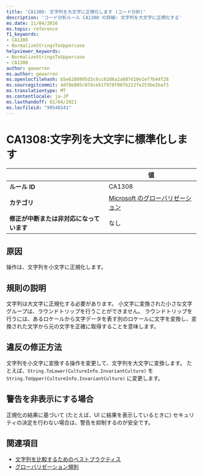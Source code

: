 ```yaml
---
title: 'CA1308: 文字列を大文字に正規化します (コード分析)'
description: 'コード分析ルール CA1308 の詳細: 文字列を大文字に正規化する'
ms.date: 11/04/2016
ms.topic: reference
f1_keywords:
- CA1308
- NormalizeStringsToUppercase
helpviewer_keywords:
- NormalizeStringsToUppercase
- CA1308
author: gewarren
ms.author: gewarren
ms.openlocfilehash: b5e6280995d3c6cc82d6a2a087d10e1ef7b44f28
ms.sourcegitcommit: 4df8e005c074ceb1f978f007b222fe253be2baf3
ms.translationtype: MT
ms.contentlocale: ja-JP
ms.lasthandoff: 02/04/2021
ms.locfileid: "99548241"
---
```

# <a name="ca1308-normalize-strings-to-uppercase"></a>CA1308:文字列を大文字に標準化します

| | 値 |
|-|-|
| **ルール ID** |CA1308|
| **カテゴリ** |[Microsoft のグローバリゼーション](globalization-warnings.md)|
| **修正が中断または非対応になっています** |なし|

## <a name="cause"></a>原因

操作は、文字列を小文字に正規化します。

## <a name="rule-description"></a>規則の説明

文字列は大文字に正規化する必要があります。 小文字に変換された小さな文字グループは、ラウンドトリップを行うことができません。 ラウンドトリップを行うには、あるロケールから文字データを表す別のロケールに文字を変換し、変換された文字から元の文字を正確に取得することを意味します。

## <a name="how-to-fix-violations"></a>違反の修正方法

文字列を小文字に変換する操作を変更して、文字列を大文字に変換します。 たとえば、`String.ToLower(CultureInfo.InvariantCulture)` を `String.ToUpper(CultureInfo.InvariantCulture)` に変更します。

## <a name="when-to-suppress-warnings"></a>警告を非表示にする場合

正規化の結果に基づいて (たとえば、UI に結果を表示しているときに) セキュリティの決定を行わない場合は、警告を抑制するのが安全です。

## <a name="see-also"></a>関連項目

- [文字列を比較するためのベストプラクティス](../../../standard/base-types/best-practices-strings.md)
- [グローバリゼーション規則](globalization-warnings.md)
